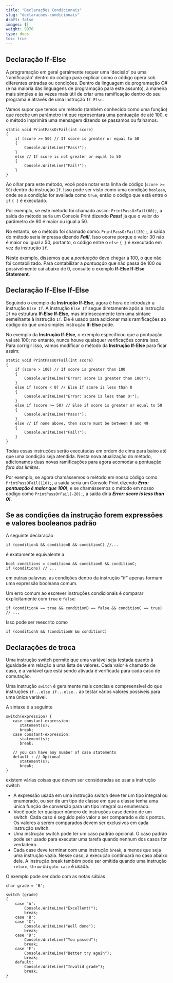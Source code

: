 ```yaml
---
title: "Declarações Condicionais"
slug: "declaracoes-condicionais"
draft: false
images: []
weight: 9970
type: docs
toc: true
---
```


## Declaração If-Else
A programação em geral geralmente requer uma 'decisão' ou uma 'ramificação' dentro do código para explicar como o código opera sob diferentes entradas ou condições. Dentro da linguagem de programação C# (e na maioria das linguagens de programação para este assunto), a maneira mais simples e às vezes mais útil de criar uma ramificação dentro do seu programa é através de uma instrução `If-Else`.

Vamos supor que temos um método (também conhecido como uma função) que recebe um parâmetro int que representará uma pontuação de até 100, e o método imprimirá uma mensagem dizendo se passamos ou falhamos.

    static void PrintPassOrFail(int score)
    {
        if (score >= 50) // If score is greater or equal to 50
        {
            Console.WriteLine("Pass!");
        }
        else // If score is not greater or equal to 50
        {
            Console.WriteLine("Fail!");
        }
    }

Ao olhar para este método, você pode notar esta linha de código (`score >= 50`) dentro da instrução `If`. Isso pode ser visto como uma condição `boolean`, onde se a condição for avaliada como `true`, então o código que está entre o `if` `{ }` é executado.

Por exemplo, se este método foi chamado assim:
`PrintPassOrFail(60);`, a saída do método seria um Console Print dizendo ***Pass!*** já que o valor do parâmetro de 60 é maior ou igual a 50.

No entanto, se o método foi chamado como: `PrintPassOrFail(30);`, a saída do método seria impressa dizendo ***Fail!***. Isso ocorre porque o valor 30 não é maior ou igual a 50, portanto, o código entre o `else` `{ }` é executado em vez da instrução `If`.

Neste exemplo, dissemos que a *pontuação* deve chegar a 100, o que não foi contabilizado. Para contabilizar a *pontuação* que não passa de 100 ou possivelmente cai abaixo de 0, consulte o exemplo **If-Else If-Else Statement**.

## Declaração If-Else If-Else
Seguindo o exemplo da **Instrução If-Else**, agora é hora de introduzir a instrução `Else If`. A instrução `Else If` segue diretamente após a instrução `If` na estrutura **If-Else If-Else**, mas intrinsecamente tem uma sintaxe semelhante à instrução `If`. Ele é usado para adicionar mais ramificações ao código do que uma simples instrução **If-Else** pode.

No exemplo da **Instrução If-Else**, o exemplo especificou que a pontuação vai até 100; no entanto, nunca houve quaisquer verificações contra isso. Para corrigir isso, vamos modificar o método da **Instrução If-Else** para ficar assim:

    static void PrintPassOrFail(int score)
    {
        if (score > 100) // If score is greater than 100
        {
            Console.WriteLine("Error: score is greater than 100!");
        }
        else if (score < 0) // Else If score is less than 0
        {
            Console.WriteLine("Error: score is less than 0!");
        }
        else if (score >= 50) // Else if score is greater or equal to 50
        {
            Console.WriteLine("Pass!");
        }
        else // If none above, then score must be between 0 and 49
        {
            Console.WriteLine("Fail!");
        }
    }

Todas essas instruções serão executadas em ordem de cima para baixo até que uma condição seja atendida. Nesta nova atualização do método, adicionamos duas novas ramificações para agora acomodar a pontuação *fora dos limites*.

Por exemplo, se agora chamássemos o método em nosso código como `PrintPassOFail(110);`, a saída seria um Console Print dizendo ***Erro: pontuação é maior que 100!***; e se chamássemos o método em nosso código como `PrintPassOrFail(-20);`, a saída diria ***Error: score is less than 0!***.

## Se as condições da instrução forem expressões e valores booleanos padrão
A seguinte declaração

    if (conditionA && conditionB && conditionC) //...
é exatamente equivalente a

    bool conditions = conditionA && conditionB && conditionC;
    if (conditions) // ...
em outras palavras, as condições dentro da instrução "if" apenas formam uma expressão booleana comum.

Um erro comum ao escrever instruções condicionais é comparar explicitamente com `true` e `false`:

    if (conditionA == true && conditionB == false && conditionC == true) // ...

Isso pode ser reescrito como

    if (conditionA && !conditionB && conditionC)

## Declarações de troca
Uma instrução switch permite que uma variável seja testada quanto à igualdade em relação a uma lista de valores. Cada valor é chamado de caso, e a variável que está sendo ativada é verificada para cada caso de comutação.

Uma instrução `switch` é geralmente mais concisa e compreensível do que instruções `if...else if...else..` ao testar vários valores possíveis para uma única variável.

    
A sintaxe é a seguinte

    switch(expression) {
       case constant-expression:
          statement(s);
          break;
       case constant-expression:
          statement(s);
          break;
      
       // you can have any number of case statements
       default : // Optional
          statement(s);
          break;
    }

existem várias coisas que devem ser consideradas ao usar a instrução switch

- A expressão usada em uma instrução switch deve ter um tipo integral ou enumerado, ou ser de um tipo de classe em que a classe tenha uma única função de conversão para um tipo integral ou enumerado.
- Você pode ter qualquer número de instruções case dentro de um switch. Cada caso é seguido pelo valor a ser comparado e dois pontos. Os valores a serem comparados devem ser exclusivos em cada instrução switch.
- Uma instrução switch pode ter um caso padrão opcional. O caso padrão pode ser usado para executar uma tarefa quando nenhum dos casos for verdadeiro.
- Cada case deve terminar com uma instrução `break`, a menos que seja uma instrução vazia. Nesse caso, a execução continuará no caso abaixo dele. A instrução break também pode ser omitida quando uma instrução `return`, `throw` ou `goto case` é usada.


O exemplo pode ser dado com as notas sábias

    char grade = 'B';

    switch (grade)
    {
        case 'A':
            Console.WriteLine("Excellent!");
            break;
        case 'B':
        case 'C':
            Console.WriteLine("Well done");
            break;
        case 'D':
            Console.WriteLine("You passed");
            break;
        case 'F':
            Console.WriteLine("Better try again");
            break;
        default:
            Console.WriteLine("Invalid grade");
            break;
    }

